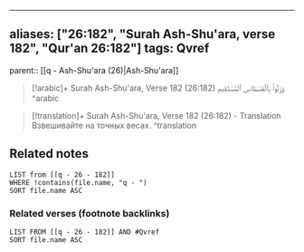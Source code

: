 
---
aliases: ["26:182", "Surah Ash-Shu'ara, verse 182", "Qur'an 26:182"]
tags: Qvref
---

parent:: [[q - Ash-Shu'ara (26)|Ash-Shu'ara]]

> [!arabic]+ Surah Ash-Shu'ara, Verse 182 (26:182)
> <span class="quran-arabic">وَزِنُوا۟ بِٱلْقِسْطَاسِ ٱلْمُسْتَقِيمِ</span>
^arabic

> [!translation]+ Surah Ash-Shu'ara, Verse 182 (26:182) - Translation
> Взвешивайте на точных весах.
^translation



## Related notes
```dataview
LIST from [[q - 26 - 182]]
WHERE !contains(file.name, "q - ")
SORT file.name ASC
```

### Related verses (footnote backlinks)
```dataview
LIST FROM [[q - 26 - 182]] AND #Qvref
SORT file.name ASC
```

